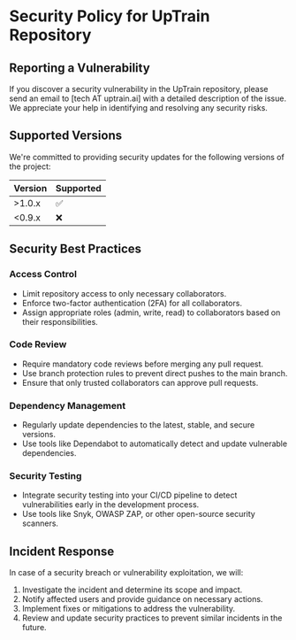 # Security Policy for UpTrain Repository

## Reporting a Vulnerability

If you discover a security vulnerability in the UpTrain repository, please send an email to [tech AT uptrain.ai] with a detailed description of the issue. We appreciate your help in identifying and resolving any security risks.

## Supported Versions

We're committed to providing security updates for the following versions of the project:

| Version | Supported          |
| ------- | ------------------ |
| >1.0.x   | :white_check_mark: |
| <0.9.x   | :x:                |

## Security Best Practices

### Access Control

- Limit repository access to only necessary collaborators.
- Enforce two-factor authentication (2FA) for all collaborators.
- Assign appropriate roles (admin, write, read) to collaborators based on their responsibilities.

### Code Review

- Require mandatory code reviews before merging any pull request.
- Use branch protection rules to prevent direct pushes to the main branch.
- Ensure that only trusted collaborators can approve pull requests.

### Dependency Management

- Regularly update dependencies to the latest, stable, and secure versions.
- Use tools like Dependabot to automatically detect and update vulnerable dependencies.

### Security Testing

- Integrate security testing into your CI/CD pipeline to detect vulnerabilities early in the development process.
- Use tools like Snyk, OWASP ZAP, or other open-source security scanners.

## Incident Response

In case of a security breach or vulnerability exploitation, we will:

1. Investigate the incident and determine its scope and impact.
2. Notify affected users and provide guidance on necessary actions.
3. Implement fixes or mitigations to address the vulnerability.
4. Review and update security practices to prevent similar incidents in the future.

